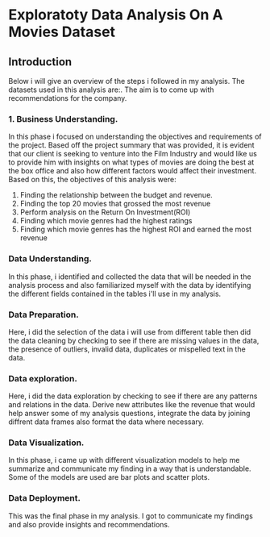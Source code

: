 # Exploratoty Data Analysis On A Movies Dataset
## Introduction
Below i will give an overview of the steps i followed in my analysis. The datasets used in this analysis are:. The aim is to come up with recommendations for the company.     

### 1. Business Understanding.
In this phase i focused on understanding the objectives and
requirements of the project. Based off the project summary that was provided, it is evident that our client is seeking to venture into the Film Industry and would like us to provide him with insights on what types of movies are doing the best at the box office and also how different factors would affect their investment.
Based on this, the objectives of this analysis were:
   1. Finding the relationship between the budget and revenue.
   2. Finding the top 20 movies that grossed the most revenue
   3. Perform analysis on the Return On Investment(ROI)
   4. Finding which movie genres had the highest ratings
   5. Finding which movie genres has the highest ROI and earned the most revenue

### Data Understanding.
In this phase, i identified and collected the data that will be needed in the analysis process and also familiarized myself with the data by identifying the different fields contained in the tables i'll use in my analysis.

### Data Preparation.
Here, i did the selection of the data i will use from different table then did the data cleaning by checking to see if there are missing values in the data, the presence of outliers, invalid data, duplicates or mispelled text in the data.

### Data exploration.
Here, i did the data exploration by checking to see if there are any patterns and relations in the data. Derive new attributes like the revenue that would help answer some of my analysis questions, integrate the data by joining diffrent data frames also format the data where necessary.

### Data Visualization.
In this phase, i came up with different visualization models to help me summarize and communicate my finding in a way that is understandable. Some of the models are used are bar plots and scatter plots.

### Data Deployment.
This was the final phase in my analysis. I got to communicate my findings and also provide insights and recommendations.
